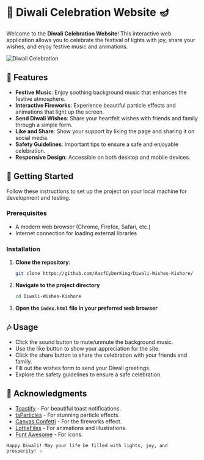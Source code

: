 # 🎉 Diwali Celebration Website 🪔

Welcome to the **Diwali Celebration Website**! This interactive web application allows you to celebrate the festival of lights with joy, share your wishes, and enjoy festive music and animations.

![Diwali Celebration](https://example.com/path/to/your/image.png) <!-- Replace with an actual image URL -->

## 🌟 Features

- **Festive Music**: Enjoy soothing background music that enhances the festive atmosphere.
- **Interactive Fireworks**: Experience beautiful particle effects and animations that light up the screen.
- **Send Diwali Wishes**: Share your heartfelt wishes with friends and family through a simple form.
- **Like and Share**: Show your support by liking the page and sharing it on social media.
- **Safety Guidelines**: Important tips to ensure a safe and enjoyable celebration.
- **Responsive Design**: Accessible on both desktop and mobile devices.

## 🚀 Getting Started

Follow these instructions to set up the project on your local machine for development and testing.

### Prerequisites

- A modern web browser (Chrome, Firefox, Safari, etc.)
- Internet connection for loading external libraries

### Installation

1. **Clone the repository**:

   ```bash
   git clone https://github.com/AasfCyberKing/Diwali-Wishes-Kishore/
   ```
2. **Navigate to the project directory**
   ```bash
   cd Diwali-Wishes-Kishore
   ```
3. **Open the `index.html` file in your preferred web browser**

## 🎶 Usage

- Click the sound button to mute/unmute the background music.
- Use the like button to show your appreciation for the site.
- Click the share button to share the celebration with your friends and family.
- Fill out the wishes form to send your Diwali greetings.
- Explore the safety guidelines to ensure a safe celebration.

## 🎨 Acknowledgments

- [Toastify](https://github.com/apvarun/toastify-js) - For beautiful toast notifications.
- [tsParticles](https://particles.js.org/) - For stunning particle effects.
- [Canvas Confetti](https://github.com/catdad/canvas-confetti) - For the fireworks effect.
- [LottieFiles](https://lottiefiles.com/) - For animations and illustrations.
- [Font Awesome](https://fontawesome.com/) - For icons.

 `Happy Diwali! May your life be filled with lights, joy, and prosperity! ✨`
